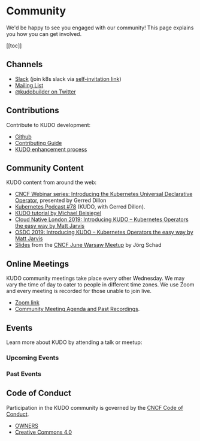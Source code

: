 # Community

We'd be happy to see you engaged with our community! This page explains you how you can get involved.

[[toc]]

## Channels

- [Slack](https://kubernetes.slack.com/messages/kudo/) (join k8s slack via [self-invitation link](https://slack.k8s.io/))
- [Mailing List](https://groups.google.com/d/forum/kudobuilder)
- [@kudobuilder on Twitter](https://twitter.com/kudobuilder)

## Contributions

Contribute to KUDO development:

- [Github](https://github.com/kudobuilder/kudo)
- [Contributing Guide](https://github.com/kudobuilder/kudo/blob/master/CONTRIBUTING.md)
- [KUDO enhancement process](https://github.com/kudobuilder/kudo/blob/master/keps/0001-kep-process.md)

## Community Content

KUDO content from around the web:

- [CNCF Webinar series: Introducing the Kubernetes Universal Declarative Operator](https://www.cncf.io/webinars/introducing-the-kubernetes-universal-declarative-operator/), presented by Gerred Dillon
- [Kubernetes Podcast #78](https://kubernetespodcast.com/episode/078-kudo/) (KUDO, with Gerred Dillon).
- [KUDO tutorial by Michael Beisiegel](https://github.com/realmbgl/kudo-tutorial)
- [Cloud Native London 2019: Introducing KUDO – Kubernetes Operators the easy way by Matt Jarvis](https://skillsmatter.com/skillscasts/14045-kubernetes-operators-the-easy-way)
- [OSDC 2019: Introducing KUDO – Kubernetes Operators the easy way by Matt Jarvis](https://youtu.be/qAUmRfbd300)
- [Slides](https://docs.google.com/presentation/d/1CFE0Vr1AmkKLhpG-KtDVSZRokKNy81OGjQ4I2tpqtss/) from the [CNCF June Warsaw Meetup](https://www.meetup.com/Cloud-Native-Kubernetes-Warsaw/events/260639500/) by Jörg Schad

## Online Meetings

KUDO community meetings take place every other Wednesday. We may vary the time of day to cater to people in different time zones. We use Zoom and every meeting is recorded for those unable to join live.

- [Zoom link](https://mesosphere.zoom.us/j/443128842)
- [Community Meeting Agenda and Past Recordings](https://docs.google.com/document/d/1UqgtCMUHSsOohZYF8K7zX8WcErttuMSx7NbvksIbZgg/edit).

## Events

Learn more about KUDO by attending a talk or meetup:

### Upcoming Events

<EventsIndex subset="upcoming"/>

### Past Events

<EventsIndex subset="past"/> 

## Code of Conduct

Participation in the KUDO community is governed by the [CNCF Code of Conduct](https://github.com/cncf/foundation/blob/master/code-of-conduct.md).

- [OWNERS](https://github.com/kudobuilder/kudo/blob/master/OWNERS)
- [Creative Commons 4.0](https://git.k8s.io/website/LICENSE)

